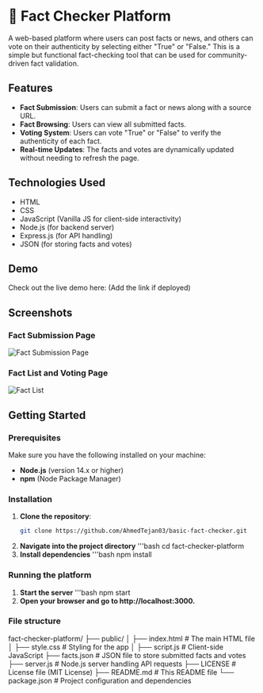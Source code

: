# 📰 Fact Checker Platform

A web-based platform where users can post facts or news, and others can vote on their authenticity by selecting either "True" or "False." This is a simple but functional fact-checking tool that can be used for community-driven fact validation.

## Features

- **Fact Submission**: Users can submit a fact or news along with a source URL.
- **Fact Browsing**: Users can view all submitted facts.
- **Voting System**: Users can vote "True" or "False" to verify the authenticity of each fact.
- **Real-time Updates**: The facts and votes are dynamically updated without needing to refresh the page.

## Technologies Used

- HTML
- CSS
- JavaScript (Vanilla JS for client-side interactivity)
- Node.js (for backend server)
- Express.js (for API handling)
- JSON (for storing facts and votes)

## Demo

Check out the live demo here: (Add the link if deployed)

## Screenshots

### Fact Submission Page
![Fact Submission Page](![Screenshot1](https://github.com/user-attachments/assets/0b66502d-4705-4c2c-8072-76fce136638b)
)

### Fact List and Voting Page
![Fact List](screenshot2.png)

## Getting Started

### Prerequisites

Make sure you have the following installed on your machine:

- **Node.js** (version 14.x or higher)
- **npm** (Node Package Manager)

### Installation

1. **Clone the repository**:
   ```bash
   git clone https://github.com/AhmedTejan03/basic-fact-checker.git
2. **Navigate into the project directory**
   '''bash
   cd fact-checker-platform
3. **Install dependencies**
   '''bash
   npm install

  ### Running the platform
1. **Start the server**
   '''bash
   npm start
2. **Open your browser and go to http://localhost:3000.**


### File structure
fact-checker-platform/
├── public/
│   ├── index.html          # The main HTML file
│   ├── style.css           # Styling for the app
│   ├── script.js           # Client-side JavaScript
├── facts.json              # JSON file to store submitted facts and votes
├── server.js               # Node.js server handling API requests
├── LICENSE                 # License file (MIT License)
├── README.md               # This README file
└── package.json            # Project configuration and dependencies
